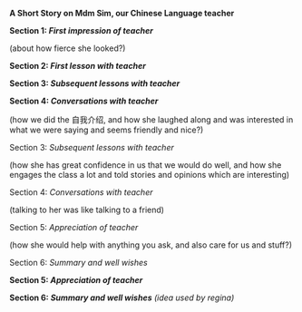 **A Short Story on Mdm Sim, our Chinese Language teacher**

**Section 1: _First impression of teacher_**

(about how fierce she looked?)

**Section 2: _First lesson with teacher_**

**Section 3: _Subsequent lessons with teacher_**

**Section 4: _Conversations with teacher_**

(how we did the 自我介绍, and how she laughed along and was interested in what we were saying and seems friendly and nice?)

Section 3: _Subsequent lessons with teacher_

(how she has great confidence in us that we would do well, and how she engages the class a lot and told stories and opinions which are interesting)

Section 4: _Conversations with teacher_

(talking to her was like talking to a friend)

Section 5: _Appreciation of teacher_

(how she would help with anything you ask, and also care for us and stuff?)

Section 6: _Summary and well wishes_

**Section 5: _Appreciation of teacher_**

**Section 6: _Summary and well wishes_**
_(idea used by regina)_

